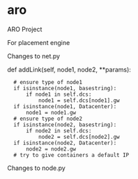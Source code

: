 # aro
ARO Project

For placement engine

Changes to net.py

def addLink(self, node1, node2, **params):

      # ensure type of node1
      if isinstance(node1, basestring):
          if node1 in self.dcs:
              node1 = self.dcs[node1].gw
      if isinstance(node1, Datacenter):
          node1 = node1.gw
      # ensure type of node2
      if isinstance(node2, basestring):
          if node2 in self.dcs:
              node2 = self.dcs[node2].gw
      if isinstance(node2, Datacenter):
          node2 = node2.gw
      # try to give containers a default IP


Changes to node.py
